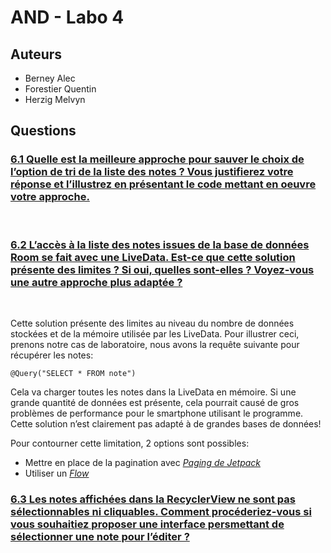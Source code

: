 # AND - Labo 4

## Auteurs
* Berney Alec
* Forestier Quentin
* Herzig Melvyn

## Questions

### <ins> 6.1 Quelle est la meilleure approche pour sauver le choix de l’option de tri de la liste des notes ? Vous justifierez votre réponse et l’illustrez en présentant le code mettant en oeuvre votre approche. </ins>
<br>

### <ins> 6.2 L’accès à la liste des notes issues de la base de données Room se fait avec une LiveData. Est-ce que cette solution présente des limites ? Si oui, quelles sont-elles ? Voyez-vous une autre approche plus adaptée ? </ins>
<br>

Cette solution présente des limites au niveau du nombre de données stockées et de la mémoire utilisée par les LiveData.
Pour illustrer ceci, prenons notre cas de laboratoire, nous avons la requête suivante pour récupérer les notes:
````
@Query("SELECT * FROM note")
````
Cela va charger toutes les notes dans la LiveData en mémoire. Si une grande quantité de données est présente, cela pourrait causé de gros problèmes de performance pour le smartphone utilisant le programme.
Cette solution n’est clairement pas adapté à de grandes bases de données!

Pour contourner cette limitation, 2 options sont possibles:
* Mettre en place de la pagination avec [_Paging de Jetpack_](https://developer.android.com/topic/libraries/architecture/paging/v3-overview)
* Utiliser un [_Flow_](https://developer.android.com/codelabs/basic-android-kotlin-training-intro-room-flow#0)

### <ins> 6.3 Les notes affichées dans la RecyclerView ne sont pas sélectionnables ni cliquables. Comment procéderiez-vous si vous souhaitiez proposer une interface persmettant de sélectionner une note pour l’éditer ? </ins>
<br>
